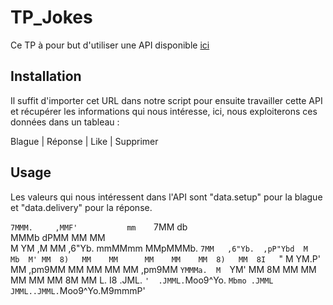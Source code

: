 # TP_Jokes

Ce TP à pour but d'utiliser une API disponible [ici](https://v2.jokeapi.dev/joke/Any?lang=fr&blacklistFlags=nsfw,religious,political,racist,sexist,explicit)

## Installation

Il suffit d'importer cet URL dans notre script pour ensuite travailler cette API et récupérer les informations qui nous intéresse, ici, nous exploiterons ces données dans un tableau :

Blague | Réponse | Like | Supprimer

## Usage

Les valeurs qui nous intéressent dans l'API sont "data.setup" pour la blague et "data.delivery" pour la réponse.

`7MMM.     ,MMF'           mm    `7MM          db                   
  MMMb    dPMM             MM      MM                               
  M YM   ,M MM   ,6"Yb.  mmMMmm    MMpMMMb.  `7MM   ,6"Yb.  ,pP"Ybd 
  M  Mb  M' MM  8)   MM    MM      MM    MM    MM  8)   MM  8I   `" 
  M  YM.P'  MM   ,pm9MM    MM      MM    MM    MM   ,pm9MM  `YMMMa. 
  M  `YM'   MM  8M   MM    MM      MM    MM    MM  8M   MM  L.   I8 
.JML. `'  .JMML.`Moo9^Yo.  `Mbmo .JMML  JMML..JMML.`Moo9^Yo.M9mmmP' 
                                                                    
